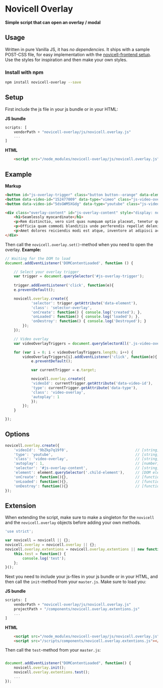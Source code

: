 # Novicell Overlay
**Simple script that can open an overlay / modal**

## Usage

Written in pure Vanilla JS, it has *no dependencies*. It ships with a sample POST-CSS file, for easy implementation with the [novicell-frontend setup](https://github.com/Novicell/novicell-frontend). Use the styles for inspiration and then make your own styles.

### Install with npm

```bash
npm install novicell-overlay --save
```

## Setup

First include the js file in your js bundle or in your HTML:

**JS bundle**
```javascript
scripts: [
    vendorPath + "novicell-overlay/js/novicell.overlay.js"
    ...
]
```

**HTML**
```html
    <script src="/node_modules/novicell-overlay/js/novicell.overlay.js"></script>
```

## Example



**Markup**
```html
<button id="js-overlay-trigger" class="button button--orange" data-element="#js-overlay-content" type="button">Selector overlay</button>
<button data-video-id="152477009" data-type="vimeo" class="js-video-overlay-trigger button button--blue">Vimeo overlay</button>
<button data-video-id="5dsGWM5XGdg" data-type="youtube" class="js-video-overlay-trigger button button--red">YouTube overlay</button>

<div class="overlay-content" id="js-overlay-content" style="display: none;">
    <h1>Seamlessly myocardinate</h1>
    <p>Rem distinctio, vero sint quas numquam optio placeat, tenetur quasi unde nobis maiores. Reiciendis veritatis itaque recusandae ipsa, qui error possimus illo nihil animi commodi neque beatae, dicta impedit. Laudantium.</p>
    <p>Officia quam commodi blanditiis unde perferendis repellat deleniti voluptatem consequatur repudiandae eos quibusdam dolorem molestias nostrum numquam maiores totam architecto, nemo provident reprehenderit labore veniam eius molestiae odit enim iusto.</p>
    <p>Amet dolores reiciendis modi est atque, inventore at adipisci accusamus hic necessitatibus obcaecati recusandae consequuntur, odit, cupiditate ad voluptas laboriosam. Blanditiis ducimus consectetur nulla voluptates rerum iusto quo asperiores enim!</p>
</div>
```


Then call the `novicell.overlay.set()`-method when you need to open the overlay.
**Example:**
```javascript
// Waiting for the DOM to load
document.addEventListener('DOMContentLoaded', function () {

    // Select your overlay trigger
    var trigger = document.querySelector('#js-overlay-trigger');
    
    trigger.addEventListener('click', function(e){
    e.preventDefault();

    novicell.overlay.create({
            'selector': trigger.getAttribute('data-element'),
            'class': 'selector-overlay',
            'onCreate': function() { console.log('created'); },
            'onLoaded': function() { console.log('loaded'); },
            'onDestroy': function() { console.log('Destroyed'); }
        });
    });

    // Video overlay
    var videoOverlayTriggers = document.querySelectorAll('.js-video-overlay-trigger');

    for (var i = 0; i < videoOverlayTriggers.length; i++) {
        videoOverlayTriggers[i].addEventListener('click', function(e){
            e.preventDefault();

            var currentTrigger = e.target;

            novicell.overlay.create({
            'videoId': currentTrigger.getAttribute('data-video-id'),
            'type': currentTrigger.getAttribute('data-type'),
            'class': 'video-overlay',
            'autoplay': 1
            });
        });
    }

});
```

## Options
```javascript
novicell.overlay.create({
    'videoId': '9bZkp7q19f0',                               // [string] Youtube or Vimeo video id
    'type': 'youtube',                                      // [string] 'youtube' or 'vimeo'
    'class': 'video-overlay',                               // [string] class for overlay
    'autoplay': 1,                                          // [number] 0 or 1, turns on/off autoplay for vimeo and youtube
    'selector': '#js-overlay-content',                      // [string] javascript selector for content to go in overlay (overrides video)
    'element': element.querySelector('.child-element'),     // [DOM element] DOM element for content to go in overlay (overrides video)
    'onCreate': function(){},                               // [function] runs on create
    'onLoaded': function(){},                               // [function] runs on load
    'onDestroy': function(){}                               // [function] runs on destroy
});

```

## Extension

When extending the script, make sure to make a singleton for the `novicell` and the `novicell.overlay` objects before adding your own methods.

```javascript
'use strict';

var novicell = novicell || {};
novicell.overlay = novicell.overlay || {};
novicell.overlay.extentions = novicell.overlay.extentions || new function () {
    this.test = function() {
        console.log('test');
    };
}();
```
Next you need to include your js-files in your js bundle or in your HTML, and then call the `init`-method from your `master.js`.
Make sure to load you:

**JS bundle**
```javascript
scripts: [
    vendorPath + "novicell-overlay/js/novicell.overlay.js"
    projectPath + "/components/novicell.overlay.extentions.js"
    ...
]
```

**HTML**
```html
    <script src="/node_modules/novicell-overlay/js/novicell.overlay.js"></script>
    <script src="/scripts/components/novicell.overlay.extentions.js"></script>
```

Then call the `test`-method from your `master.js`:
```javascript

document.addEventListener("DOMContentLoaded", function() {
    novicell.overlay.init();
    novicell.overlay.extentions.test();
    ...
});
```